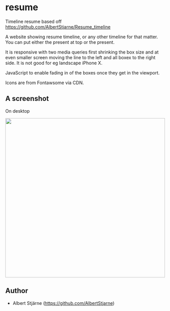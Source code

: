# resume
Timeline resume based off https://github.com/AlbertStjarne/Resume_timeline


A website showing resume timeline, or any other timeline for that matter. You can put either the present at top or the present.

It is responsive with two media queries first shrinking the box size and at even smaller screen moving the line to the left and all boxex to the right side. It is not good for eg landscape iPhone X.

JavaScript to enable fading in of the boxes once they get in the viewport.

Icons are from Fontawsome via CDN.


## A screenshot

On desktop

<img src="desktop.gif" width=500>


## Author
* Albert Stjärne (https://github.com/AlbertStjarne)
